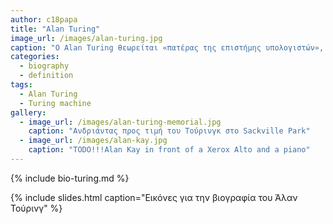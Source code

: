 ```yaml
---
author: c18papa
title: "Alan Turing"
image_url: /images/alan-turing.jpg
caption: "Ο Alan Turing θεωρείται «πατέρας της επιστήμης υπολογιστών», χάρη στην πολύ μεγάλη συνεισφορά του στο γνωστικό πεδίο της θεωρίας υπολογισμού αλλά και της τεχνητής νοημοσύνης."
categories:
  - biography
  - definition
tags:
  - Alan Turing
  - Turing machine   
gallery:
  - image_url: /images/alan-turing-memorial.jpg
    caption: "Ανδριάντας προς τιμή του Τούρινγκ στο Sackville Park"
  - image_url: /images/alan-kay.jpg
    caption: "TODO!!!Alan Kay in front of a Xerox Alto and a piano"
---
```


{% include bio-turing.md %}

{% include slides.html caption="Εικόνες για την βιογραφία του Άλαν Τούρινγ" %}
